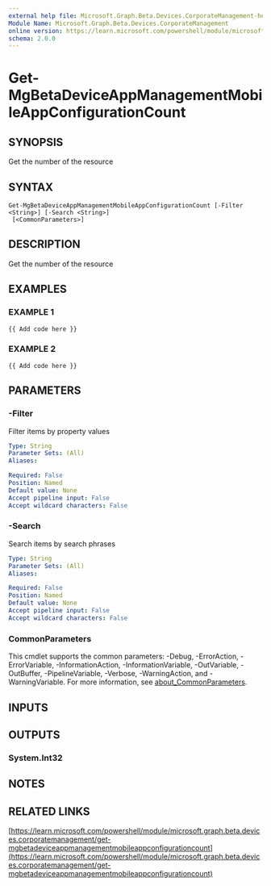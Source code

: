 ```yaml
---
external help file: Microsoft.Graph.Beta.Devices.CorporateManagement-help.xml
Module Name: Microsoft.Graph.Beta.Devices.CorporateManagement
online version: https://learn.microsoft.com/powershell/module/microsoft.graph.beta.devices.corporatemanagement/get-mgbetadeviceappmanagementmobileappconfigurationcount
schema: 2.0.0
---
```


# Get-MgBetaDeviceAppManagementMobileAppConfigurationCount

## SYNOPSIS
Get the number of the resource

## SYNTAX

```
Get-MgBetaDeviceAppManagementMobileAppConfigurationCount [-Filter <String>] [-Search <String>]
 [<CommonParameters>]
```

## DESCRIPTION
Get the number of the resource

## EXAMPLES

### EXAMPLE 1
```
{{ Add code here }}
```

### EXAMPLE 2
```
{{ Add code here }}
```

## PARAMETERS

### -Filter
Filter items by property values

```yaml
Type: String
Parameter Sets: (All)
Aliases:

Required: False
Position: Named
Default value: None
Accept pipeline input: False
Accept wildcard characters: False
```

### -Search
Search items by search phrases

```yaml
Type: String
Parameter Sets: (All)
Aliases:

Required: False
Position: Named
Default value: None
Accept pipeline input: False
Accept wildcard characters: False
```

### CommonParameters
This cmdlet supports the common parameters: -Debug, -ErrorAction, -ErrorVariable, -InformationAction, -InformationVariable, -OutVariable, -OutBuffer, -PipelineVariable, -Verbose, -WarningAction, and -WarningVariable. For more information, see [about_CommonParameters](http://go.microsoft.com/fwlink/?LinkID=113216).

## INPUTS

## OUTPUTS

### System.Int32
## NOTES

## RELATED LINKS

[https://learn.microsoft.com/powershell/module/microsoft.graph.beta.devices.corporatemanagement/get-mgbetadeviceappmanagementmobileappconfigurationcount](https://learn.microsoft.com/powershell/module/microsoft.graph.beta.devices.corporatemanagement/get-mgbetadeviceappmanagementmobileappconfigurationcount)


